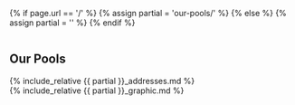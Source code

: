 {% if page.url == '/' %}
{% assign partial = 'our-pools/' %}
{% else %}
{% assign partial = '' %}
{% endif %}

<div class="small-12 large-6 column">
<div class="row">
<div class="small-4 column our-pools-banner" data-equalizer-watch>
<h2>Our Pools</h2>
</div>
{% include_relative {{ partial }}_addresses.md %}
</div>
</div>
<div class="small-12 large-6 column" data-equalizer-watch>
  {% include_relative {{ partial }}_graphic.md %}
</div>
